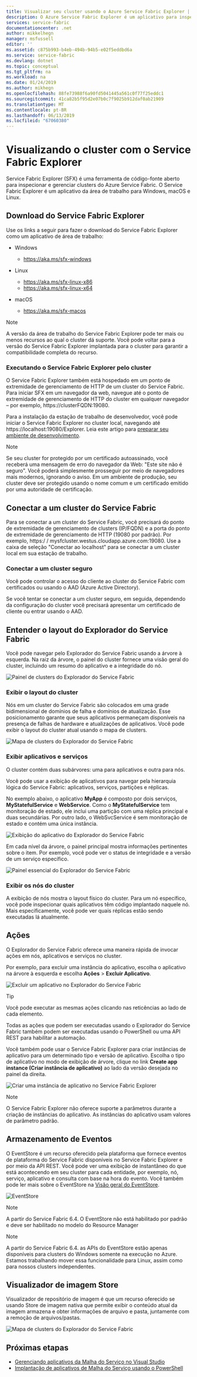 ```yaml
---
title: Visualizar seu cluster usando o Azure Service Fabric Explorer | Microsoft Docs
description: O Azure Service Fabric Explorer é um aplicativo para inspecionar e gerenciar aplicativos em nuvem e nós em um cluster do Microsoft Azure Service Fabric.
services: service-fabric
documentationcenter: .net
author: mikkelhegn
manager: msfussell
editor: ''
ms.assetid: c875b993-b4eb-494b-94b5-e02f5eddbd6a
ms.service: service-fabric
ms.devlang: dotnet
ms.topic: conceptual
ms.tgt_pltfrm: na
ms.workload: na
ms.date: 01/24/2019
ms.author: mikhegn
ms.openlocfilehash: 88fe73988f6a90fd5041445a561c0f77f25eddc1
ms.sourcegitcommit: 41ca82b5f95d2e07b0c7f9025b912daf0ab21909
ms.translationtype: MT
ms.contentlocale: pt-BR
ms.lasthandoff: 06/13/2019
ms.locfileid: "67060380"
---
```

# <a name="visualize-your-cluster-with-service-fabric-explorer"></a>Visualizando o cluster com o Service Fabric Explorer

Service Fabric Explorer (SFX) é uma ferramenta de código-fonte aberto para inspecionar e gerenciar clusters do Azure Service Fabric. O Service Fabric Explorer é um aplicativo da área de trabalho para Windows, macOS e Linux.

## <a name="service-fabric-explorer-download"></a>Download do Service Fabric Explorer

Use os links a seguir para fazer o download do Service Fabric Explorer como um aplicativo de área de trabalho:

- Windows
  - https://aka.ms/sfx-windows

- Linux
  - https://aka.ms/sfx-linux-x86
  - https://aka.ms/sfx-linux-x64

- macOS
  - https://aka.ms/sfx-macos

> [!NOTE]
> A versão da área de trabalho do Service Fabric Explorer pode ter mais ou menos recursos ao qual o cluster dá suporte. Você pode voltar para a versão do Service Fabric Explorer implantada para o cluster para garantir a compatibilidade completa do recurso.
>
>

### <a name="running-service-fabric-explorer-from-the-cluster"></a>Executando o Service Fabric Explorer pelo cluster

O Service Fabric Explorer também está hospedado em um ponto de extremidade de gerenciamento de HTTP de um cluster do Service Fabric. Para iniciar SFX em um navegador da web, navegue até o ponto de extremidade de gerenciamento de HTTP do cluster em qualquer navegador – por exemplo, https:\//clusterFQDN:19080.

Para a instalação da estação de trabalho de desenvolvedor, você pode iniciar o Service Fabric Explorer no cluster local, navegando até https://localhost:19080/Explorer. Leia este artigo para [preparar seu ambiente de desenvolvimento](service-fabric-get-started.md).

> [!NOTE]
> Se seu cluster for protegido por um certificado autoassinado, você receberá uma mensagem de erro do navegador da Web: "Este site não é seguro". Você poderá simplesmente prosseguir por meio de navegadores mais modernos, ignorando o aviso. Em um ambiente de produção, seu cluster deve ser protegido usando o nome comum e um certificado emitido por uma autoridade de certificação. 
>
>

## <a name="connect-to-a-service-fabric-cluster"></a>Conectar a um cluster do Service Fabric
Para se conectar a um cluster do Service Fabric, você precisará do ponto de extremidade de gerenciamento de clusters (IP/FQDN) e a porta do ponto de extremidade de gerenciamento de HTTP (19080 por padrão). Por exemplo, https\:/ / mysfcluster.westus.cloudapp.azure.com:19080. Use a caixa de seleção "Conectar ao localhost" para se conectar a um cluster local em sua estação de trabalho.

### <a name="connect-to-a-secure-cluster"></a>Conectar a um cluster seguro
Você pode controlar o acesso do cliente ao cluster do Service Fabric com certificados ou usando o AAD (Azure Active Directory).

Se você tentar se conectar a um cluster seguro, em seguida, dependendo da configuração do cluster você precisará apresentar um certificado de cliente ou entrar usando o AAD.

## <a name="understand-the-service-fabric-explorer-layout"></a>Entender o layout do Explorador do Service Fabric
Você pode navegar pelo Explorador do Service Fabric usando a árvore à esquerda. Na raiz da árvore, o painel do cluster fornece uma visão geral do cluster, incluindo um resumo do aplicativo e a integridade do nó.

![Painel de clusters do Explorador do Service Fabric][sfx-cluster-dashboard]

### <a name="view-the-clusters-layout"></a>Exibir o layout do cluster
Nós em um cluster do Service Fabric são colocados em uma grade bidimensional de domínios de falha e domínios de atualização. Esse posicionamento garante que seus aplicativos permaneçam disponíveis na presença de falhas de hardware e atualizações de aplicativos. Você pode exibir o layout do cluster atual usando o mapa de clusters.

![Mapa de clusters do Explorador do Service Fabric][sfx-cluster-map]

### <a name="view-applications-and-services"></a>Exibir aplicativos e serviços
O cluster contém duas subárvores: uma para aplicativos e outra para nós.

Você pode usar a exibição de aplicativos para navegar pela hierarquia lógica do Service Fabric: aplicativos, serviços, partições e réplicas.

No exemplo abaixo, o aplicativo **MyApp** é composto por dois serviços, **MyStatefulService** e **WebService**. Como o **MyStatefulService** tem monitoração de estado, ele inclui uma partição com uma réplica principal e duas secundárias. Por outro lado, o WebSvcService é sem monitoração de estado e contém uma única instância.

![Exibição do aplicativo do Explorador do Service Fabric][sfx-application-tree]

Em cada nível da árvore, o painel principal mostra informações pertinentes sobre o item. Por exemplo, você pode ver o status de integridade e a versão de um serviço específico.

![Painel essencial do Explorador do Service Fabric][sfx-service-essentials]

### <a name="view-the-clusters-nodes"></a>Exibir os nós do cluster
A exibição de nós mostra o layout físico do cluster. Para um nó específico, você pode inspecionar quais aplicativos têm código implantado naquele nó. Mais especificamente, você pode ver quais réplicas estão sendo executadas lá atualmente.

## <a name="actions"></a>Ações
O Explorador do Service Fabric oferece uma maneira rápida de invocar ações em nós, aplicativos e serviços no cluster.

Por exemplo, para excluir uma instância do aplicativo, escolha o aplicativo na árvore à esquerda e escolha **Ações** > **Excluir Aplicativo**.

![Excluir um aplicativo no Explorador do Service Fabric][sfx-delete-application]

> [!TIP]
> Você pode executar as mesmas ações clicando nas reticências ao lado de cada elemento.
>
> Todas as ações que podem ser executadas usando o Explorador do Service Fabric também podem ser executadas usando o PowerShell ou uma API REST para habilitar a automação.
>
>

Você também pode usar o Service Fabric Explorer para criar instâncias de aplicativo para um determinado tipo e versão de aplicativo. Escolha o tipo de aplicativo no modo de exibição de árvore, clique no link **Create app instance (Criar instância de aplicativo)** ao lado da versão desejada no painel da direita.

![Criar uma instância de aplicativo no Service Fabric Explorer][sfx-create-app-instance]

> [!NOTE]
> O Service Fabric Explorer não oferece suporte a parâmetros durante a criação de instâncias do aplicativo. As instâncias do aplicativo usam valores de parâmetro padrão.
>
>

## <a name="event-store"></a>Armazenamento de Eventos
O EventStore é um recurso oferecido pela plataforma que fornece eventos de plataforma do Service Fabric disponíveis no Service Fabric Explorer e por meio da API REST. Você pode ver uma exibição de instantâneo do que está acontecendo em seu cluster para cada entidade, por exemplo, nó, serviço, aplicativo e consulta com base na hora do evento. Você também pode ler mais sobre o EventStore na [Visão geral do EventStore](service-fabric-diagnostics-eventstore.md).   

![EventStore][sfx-eventstore]

>[!NOTE]
>A partir do Service Fabric 6.4. O EventStore não está habilitado por padrão e deve ser habilitado no modelo do Resource Manager

>[!NOTE]
>A partir do Service Fabric 6.4. as APIs do EventStore estão apenas disponíveis para clusters do Windows somente na execução no Azure. Estamos trabalhando mover essa funcionalidade para Linux, assim como para nossos clusters independentes.

## <a name="image-store-viewer"></a>Visualizador de imagem Store
Visualizador de repositório de imagem é que um recurso oferecido se usando Store de imagem nativa que permite exibir o conteúdo atual da imagem armazena e obter informações de arquivo e pasta, juntamente com a remoção de arquivos/pastas.

![Mapa de clusters do Explorador do Service Fabric][sfx-imagestore]


## <a name="next-steps"></a>Próximas etapas
* [Gerenciando aplicativos da Malha do Serviço no Visual Studio](service-fabric-manage-application-in-visual-studio.md)
* [Implantação de aplicativos de Malha do Serviço usando o PowerShell](service-fabric-deploy-remove-applications.md)

<!--Image references-->
[sfx-cluster-dashboard]: ./media/service-fabric-visualizing-your-cluster/sfx-cluster-dashboard.png
[sfx-cluster-map]: ./media/service-fabric-visualizing-your-cluster/sfx-cluster-map.png
[sfx-application-tree]: ./media/service-fabric-visualizing-your-cluster/sfx-application-tree.png
[sfx-service-essentials]: ./media/service-fabric-visualizing-your-cluster/sfx-service-essentials.png
[sfx-delete-application]: ./media/service-fabric-visualizing-your-cluster/sfx-delete-application.png
[sfx-create-app-instance]: ./media/service-fabric-visualizing-your-cluster/sfx-create-app-instance.png
[sfx-eventstore]: ./media/service-fabric-diagnostics-eventstore/eventstore.png
[sfx-imagestore]: ./media/service-fabric-visualizing-your-cluster/sfx-image-store.png
